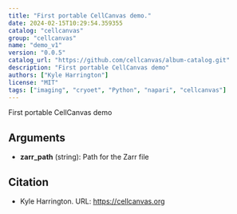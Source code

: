 ```yaml
---
title: "First portable CellCanvas demo."
date: 2024-02-15T10:29:54.359355
catalog: "cellcanvas"
group: "cellcanvas"
name: "demo_v1"
version: "0.0.5"
catalog_url: "https://github.com/cellcanvas/album-catalog.git"
description: "First portable CellCanvas demo"
authors: ["Kyle Harrington"]
license: "MIT"
tags: ["imaging", "cryoet", "Python", "napari", "cellcanvas"]
---
```


First portable CellCanvas demo

## Arguments

- **zarr_path** (string): Path for the Zarr file

## Citation

- Kyle Harrington.
  URL: https://cellcanvas.org

